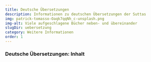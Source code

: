 ```yaml
---
title: Deutsche Übersetzungen
description: Informationen zu deutschen Übersetzungen der Suttas
img: patrick-tomasso-Oaqk7qqNh_c-unsplash.png
img-alt: Viele aufgeschlagene Bücher neben- und übereinander
slugDir: uebersetzung
category: Weitere Informationen
order: 1
---
```


### Deutsche Übersetzungen: Inhalt
